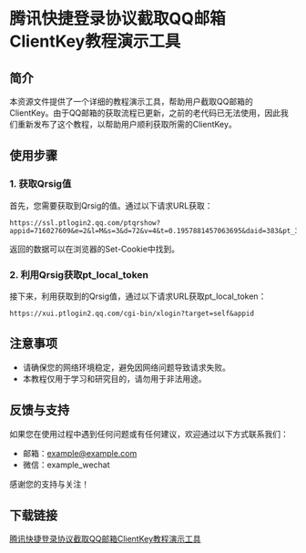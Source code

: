# 腾讯快捷登录协议截取QQ邮箱ClientKey教程演示工具

## 简介
本资源文件提供了一个详细的教程演示工具，帮助用户截取QQ邮箱的ClientKey。由于QQ邮箱的获取流程已更新，之前的老代码已无法使用，因此我们重新发布了这个教程，以帮助用户顺利获取所需的ClientKey。

## 使用步骤

### 1. 获取Qrsig值
首先，您需要获取到Qrsig的值。通过以下请求URL获取：
```
https://ssl.ptlogin2.qq.com/ptqrshow?appid=716027609&e=2&l=M&s=3&d=72&v=4&t=0.1957881457063695&daid=383&pt_3rd_aid=102013353&u1=https%3A%2F%2Fgraph.qq.com%2Foauth2.0%2Flogin_jump
```
返回的数据可以在浏览器的Set-Cookie中找到。

### 2. 利用Qrsig获取pt_local_token
接下来，利用获取到的Qrsig值，通过以下请求URL获取pt_local_token：
```
https://xui.ptlogin2.qq.com/cgi-bin/xlogin?target=self&appid
```

## 注意事项
- 请确保您的网络环境稳定，避免因网络问题导致请求失败。
- 本教程仅用于学习和研究目的，请勿用于非法用途。

## 反馈与支持
如果您在使用过程中遇到任何问题或有任何建议，欢迎通过以下方式联系我们：
- 邮箱：example@example.com
- 微信：example_wechat

感谢您的支持与关注！

## 下载链接

[腾讯快捷登录协议截取QQ邮箱ClientKey教程演示工具](https://pan.quark.cn/s/1aaff62fe092)